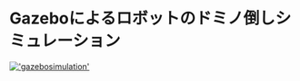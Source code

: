 # Gazeboによるロボットのドミノ倒しシミュレーション

[!['gazebosimulation'](https://user-images.githubusercontent.com/117993606/202971539-291320fe-ea77-4491-8c45-a9d4b90aa7d9.png)]('https://youtu.be/i-8r6iH5ar8')
